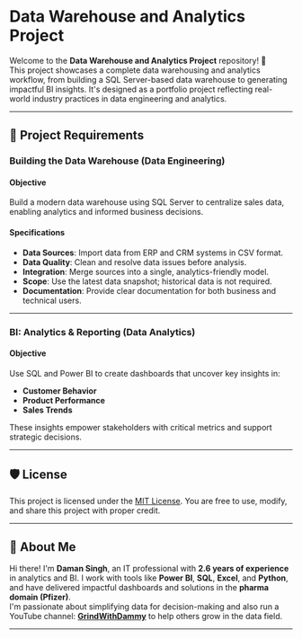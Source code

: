 # Data Warehouse and Analytics Project

Welcome to the **Data Warehouse and Analytics Project** repository! 🚀  
This project showcases a complete data warehousing and analytics workflow, from building a SQL Server-based data warehouse to generating impactful BI insights. It's designed as a portfolio project reflecting real-world industry practices in data engineering and analytics.

---

## 📌 Project Requirements

### Building the Data Warehouse (Data Engineering)

#### Objective
Build a modern data warehouse using SQL Server to centralize sales data, enabling analytics and informed business decisions.

#### Specifications
- **Data Sources**: Import data from ERP and CRM systems in CSV format.
- **Data Quality**: Clean and resolve data issues before analysis.
- **Integration**: Merge sources into a single, analytics-friendly model.
- **Scope**: Use the latest data snapshot; historical data is not required.
- **Documentation**: Provide clear documentation for both business and technical users.

---

### BI: Analytics & Reporting (Data Analytics)

#### Objective
Use SQL and Power BI to create dashboards that uncover key insights in:

- **Customer Behavior**
- **Product Performance**
- **Sales Trends**

These insights empower stakeholders with critical metrics and support strategic decisions.

---

## 🛡️ License

This project is licensed under the [MIT License](LICENSE). You are free to use, modify, and share this project with proper credit.

---

## 🌟 About Me

Hi there! I'm **Daman Singh**, an IT professional with **2.6 years of experience** in analytics and BI. I work with tools like **Power BI**, **SQL**, **Excel**, and **Python**, and have delivered impactful dashboards and solutions in the **pharma domain (Pfizer)**.  
I'm passionate about simplifying data for decision-making and also run a YouTube channel: **[GrindWithDammy](https://www.youtube.com/@GrindWithDammy)** to help others grow in the data field.

---

